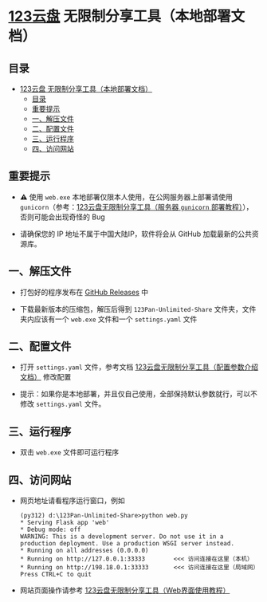 # [123云盘](https://www.123pan.com) 无限制分享工具（本地部署文档）

## 目录

- [123云盘 无限制分享工具（本地部署文档）](#123云盘-无限制分享工具本地部署文档)
  - [目录](#目录)
  - [重要提示](#重要提示)
  - [一、解压文件](#一解压文件)
  - [二、配置文件](#二配置文件)
  - [三、运行程序](#三运行程序)
  - [四、访问网站](#四访问网站)

## 重要提示

- ⚠️ 使用 `web.exe` 本地部署仅限本人使用，在公网服务器上部署请使用 `gunicorn`（参考：[123云盘无限制分享工具（服务器 `gunicorn` 部署教程）](./WEB_DEPLOY.md)），否则可能会出现奇怪的 Bug

- 请确保您的 IP 地址不属于中国大陆IP，软件将会从 GitHub 加载最新的公共资源库。

## 一、解压文件

- 打包好的程序发布在 [GitHub Releases](https://github.com/realcwj/123Pan-Unlimited-Share/releases) 中

- 下载最新版本的压缩包，解压后得到 `123Pan-Unlimited-Share` 文件夹，文件夹内应该有一个 `web.exe` 文件和一个 `settings.yaml` 文件

## 二、配置文件

- 打开 `settings.yaml` 文件，参考文档 [123云盘无限制分享工具（配置参数介绍文档）](./SETTINGS.md) 修改配置

- 提示：如果你是本地部署，并且仅自己使用，全部保持默认参数就行，可以不修改 `settings.yaml` 文件。

## 三、运行程序

- 双击 `web.exe` 文件即可运行程序

## 四、访问网站

- 网页地址请看程序运行窗口，例如

    ```shell
    (py312) d:\123Pan-Unlimited-Share>python web.py
    * Serving Flask app 'web'
    * Debug mode: off
    WARNING: This is a development server. Do not use it in a production deployment. Use a production WSGI server instead.
    * Running on all addresses (0.0.0.0)
    * Running on http://127.0.0.1:33333        <<< 访问连接在这里（本机）
    * Running on http://198.18.0.1:33333       <<< 访问连接在这里（局域网）
    Press CTRL+C to quit
    ```

- 网站页面操作请参考 [123云盘无限制分享工具（Web界面使用教程）](./WEB_TUTORIAL.md)